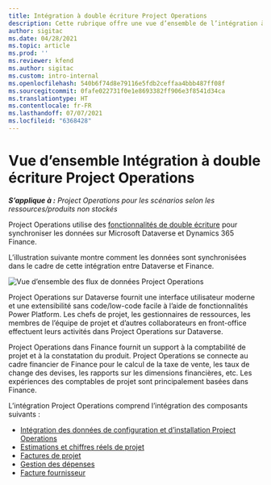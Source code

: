 ```yaml
---
title: Intégration à double écriture Project Operations
description: Cette rubrique offre une vue d’ensemble de l’intégration à double écriture Project Operations.
author: sigitac
ms.date: 04/28/2021
ms.topic: article
ms.prod: ''
ms.reviewer: kfend
ms.author: sigitac
ms.custom: intro-internal
ms.openlocfilehash: 540b6f74d8e79116e5fdb2ceffaa4bbb487ff08f
ms.sourcegitcommit: 0fafe022731f0e1e8693382ff906e3f8541d34ca
ms.translationtype: HT
ms.contentlocale: fr-FR
ms.lasthandoff: 07/07/2021
ms.locfileid: "6368428"
---
```

# <a name="project-operations-dual-write-integration-overview"></a>Vue d’ensemble Intégration à double écriture Project Operations

_**S’applique à :** Project Operations pour les scénarios selon les ressources/produits non stockés_

Project Operations utilise des [fonctionnalités de double écriture](/dynamics365/fin-ops-core/dev-itpro/data-entities/dual-write/dual-write-home-page) pour synchroniser les données sur Microsoft Dataverse et Dynamics 365 Finance.

L’illustration suivante montre comment les données sont synchronisées dans le cadre de cette intégration entre Dataverse et Finance.

![Vue d’ensemble des flux de données Project Operations](./media/ProjectOperationsFlows.jpg)

Project Operations sur Dataverse fournit une interface utilisateur moderne et une extensibilité sans code/low-code facile à l’aide de fonctionnalités Power Platform. Les chefs de projet, les gestionnaires de ressources, les membres de l’équipe de projet et d’autres collaborateurs en front-office effectuent leurs activités dans Project Operations sur Dataverse.

Project Operations dans Finance fournit un support à la comptabilité de projet et à la constatation du produit. Project Operations se connecte au cadre financier de Finance pour le calcul de la taxe de vente, les taux de change des devises, les rapports sur les dimensions financières, etc. Les expériences des comptables de projet sont principalement basées dans Finance.

L’intégration Project Operations comprend l’intégration des composants suivants :


- [Intégration des données de configuration et d’installation Project Operations](resource-dual-write-setup-integration.md) 
- [Estimations et chiffres réels de projet](resource-dual-write-estimates-actuals.md)
- [Factures de projet](resource-dual-write-project-invoice.md)
- [Gestion des dépenses](resource-dual-write-expense.md)
- [Facture fournisseur](resource-dual-write-vendor-invoice.md)
